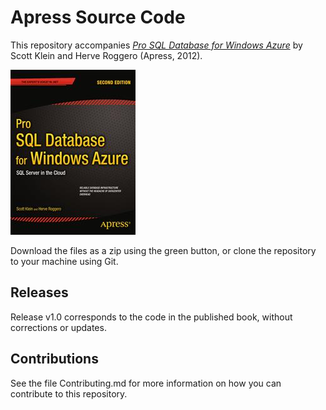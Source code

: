 # Apress Source Code

This repository accompanies [*Pro SQL Database for Windows Azure*](http://www.apress.com/9781430243953) by Scott Klein and Herve Roggero (Apress, 2012).

![Cover image](9781430243953.jpg)

Download the files as a zip using the green button, or clone the repository to your machine using Git.

## Releases

Release v1.0 corresponds to the code in the published book, without corrections or updates.

## Contributions

See the file Contributing.md for more information on how you can contribute to this repository.
